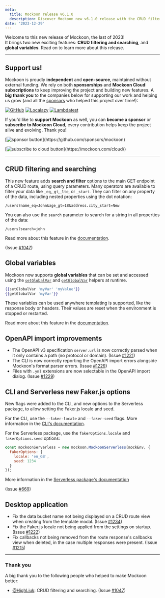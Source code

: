 ```yaml
---
meta:
  title: Mockoon release v6.1.0
  description: Discover Mockoon new v6.1.0 release with the CRUD filtering and searching, global variables, OpenAPI improvements, bug fixes and more.
date: '2023-12-29'
---
```


Welcome to this new release of Mockoon, the last of 2023!  
It brings two new exciting features: **CRUD filtering and searching**, and **global variables**. Read on to learn more about this release.

---

## Support us!

Mockoon is proudly **independent** and **open-source**, maintained without external funding. We rely on both **sponsorships** and **Mockoon Cloud subscriptions** to keep improving the project and building new features. A **big thank you** to the companies below for supporting our work and helping us grow (and all the [sponsors](https://github.com/mockoon/mockoon/blob/main/backers.md) who helped this project over time!):

[![GitHub](https://mockoon.com/images/sponsors/github.png)](https://github.blog/news-insights/company-news/github-accelerator-our-first-cohort-and-whats-next/)
[![Localazy](https://mockoon.com/images/sponsors/localazy.png)](https://localazy.com/register?ref=a9CiDC61gOac-azO)
[![Lambdatest](https://mockoon.com/images/sponsors/lambdatest.png)](https://www.lambdatest.com/)

If you'd like to **support Mockoon** as well, you can **become a sponsor** or **subscribe to Mockoon Cloud**, every contribution helps keep the project alive and evolving. Thank you!

[![sponsor button](https://mockoon.com/images/sponsor-btn-250.png?)](https://github.com/sponsors/mockoon)

[![subscribe to cloud button](https://mockoon.com/images/cloud-btn-250.png?)](https://mockoon.com/cloud/)

---

## CRUD filtering and searching

This new feature adds **search and filter** options to the main GET endpoint of a CRUD route, using query parameters. Many operators are available to filter your data like `_eq`,`_gt`,`_lte`, or `_start`. They can filter on any property of the data, including nested properties using the dot notation:

`/users?name_eq=John&age_gt=18&address.city_start=New`

You can also use the `search` parameter to search for a string in all properties of the data:

`/users?search=john`

Read more about this feature in the [documentation](https://mockoon.com/docs/latest/api-endpoints/crud-routes/#filtering-sorting-and-pagination-on-the-main-get-route).

(Issue [#1047](https://github.com/mockoon/mockoon/issues/1047))

## Global variables

Mockoon now supports **global variables** that can be set and accessed using the [`setGlobalVar`](https://mockoon.com/docs/latest/templating/mockoon-variables-helpers/#setglobalvar) and [`getGlobalVar`](https://mockoon.com/docs/latest/templating/mockoon-variables-helpers/#getglobalvar) helpers at runtime.

```handlebars
{{setGlobalVar 'myVar' 'myValue'}}
{{getGlobalVar 'myVar'}}
```

These variables can be used anywhere templating is supported, like the response body or headers. Their values are reset when the environment is stopped or restarted.

Read more about this feature in the [documentation](https://mockoon.com/docs/latest/variables/global-variables/).

## OpenAPI import improvements

- The OpenAPI v3 specification `server.url` is now correctly parsed when it only contains a path (no protocol or domain). (Issue [#1221](https://github.com/mockoon/mockoon/issues/1221))
- The CLI is now correctly reporting the OpenAPI import errors alongside Mockoon's format parser errors. (Issue [#1229](https://github.com/mockoon/mockoon/issues/1229))
- Files with `.yml` extensions are now selectable in the OpenAPI import dialog. (Issue [#1229](https://github.com/mockoon/mockoon/issues/1229))

## CLI and Serverless new Faker.js options

New flags were added to the CLI, and new options to the Serverless package, to allow setting the Faker.js locale and seed.

For the CLI, use the `--faker-locale` and `--faker-seed` flags. More information in the [CLI's documentation](https://github.com/mockoon/mockoon/blob/main/packages/cli/README.md#fakerjs-options).

For the Serverless package, use the `fakerOptions.locale` and `fakerOptions.seed` options:

```javascript
const mockoonServerless = new mockoon.MockoonServerless(mockEnv, {
  fakerOptions: {
    locale: 'en_GB',
    seed: 1234
  }
});
```

More information in the [Serverless package's documentation](https://github.com/mockoon/mockoon/blob/main/packages/serverless/README.md#fakerjs-options)

(Issue [#669](https://github.com/mockoon/mockoon/issues/669))

## Desktop application

- Fix the data bucket name not being displayed on a CRUD route view when creating from the template modal. (Issue [#1234](https://github.com/mockoon/mockoon/issues/1234))
- Fix the Faker.js locale not being applied from the settings on startup. (Issue [#1222](https://github.com/mockoon/mockoon/issues/1222))
- Fix callbacks not being removed from the route response's callbacks view when deleted, in the case multiple responses were present. (Issue [#1215](https://github.com/mockoon/mockoon/issues/1215))

---

### Thank you

A big thank you to the following people who helped to make Mockoon better:

- [@HighLiuk](https://github.com/HighLiuk): CRUD filtering and searching. (Issue [#1047](https://github.com/mockoon/mockoon/issues/1047))
